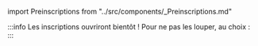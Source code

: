 import Preinscriptions from "../src/components/_Preinscriptions.md"

:::info
Les inscriptions ouvriront bientôt ! Pour ne pas les louper, au choix :
<Preinscriptions/>
:::